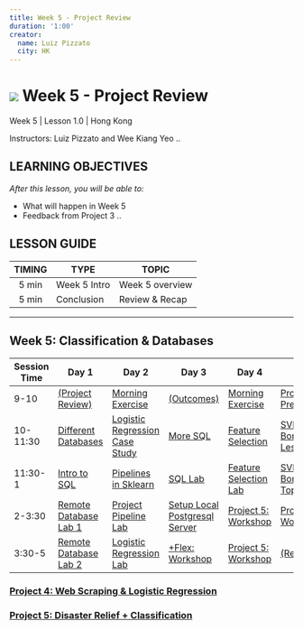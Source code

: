 ```yaml
---
title: Week 5 - Project Review
duration: '1:00'
creator:
  name: Luiz Pizzato
  city: HK
---
```


# ![](https://ga-dash.s3.amazonaws.com/production/assets/logo-9f88ae6c9c3871690e33280fcf557f33.png) Week 5 - Project Review

Week 5 | Lesson 1.0 | Hong Kong

Instructors: Luiz Pizzato and Wee Kiang Yeo ..

## LEARNING OBJECTIVES

_After this lesson, you will be able to:_

- What will happen in Week 5
- Feedback from Project 3 ..

## LESSON GUIDE

TIMING | TYPE             | TOPIC
:----: | ---------------- | ----------------------
5 min  | Week 5 Intro     | Week 5 overview
5 min  | Conclusion       | Review & Recap

--------------------------------------------------------------------------------

## Week 5: Classification & Databases

Session Time | Day 1                          | Day 2                                   | Day 3                                  | Day 4                          | Day 5
------------ | ------------------------------ | --------------------------------------- | -------------------------------------- | ------------------------------ | --------------------------------------
9-10         | [(Project Review)][5-1.0]      | [Morning Exercise][5-1.0]               | [(Outcomes)][5-3.0]                    | [Morning Exercise][5-1.0]      | [Project 4: Presentations][5-5.4]
10-11:30     | [Different Databases][5-1.1]   | [Logistic Regression Case Study][5-2.1] | [More SQL][5-3.1]                      | [Feature Selection][5-4.1]     | [SVM: Bonus/Optional Lesson][5-5.1]
11:30-1      | [Intro to SQL][5-1.2]          | [Pipelines in Sklearn][5-2.2]           | [SQL Lab][5-3.2]                       | [Feature Selection Lab][5-4.2] | [SVM: Bonus/Optional Topic Lab][5-5.2]
2-3:30       | [Remote Database Lab 1][5-1.3] | [Project Pipeline Lab][5-2.3]           | [Setup Local Postgresql Server][5-3.3] | [Project 5: Workshop][5-4.3]   | [Project 5: Workshop][5-4.3]
3:30-5       | [Remote Database Lab 2][5-1.4] | [Logistic Regression Lab][5-2.4]        | [+Flex: Workshop][5-3.4]               | [Project 5: Workshop][5-4.3]   | [(Reflection)][5-5.0]

### [Project 4: Web Scraping & Logistic Regression][4-3.3]

### [Project 5: Disaster Relief + Classification][5-4.3]

[5-1.0]: 1.0-intro
[5-1.1]: 1.1-lesson
[5-1.2]: 1.2-lesson
[5-1.3]: 1.3-lab
[5-1.4]: 1.4-lab
[5-2.0]: 2.0-exercise
[5-2.1]: 2.1-lesson
[5-2.2]: 2.2-lesson
[5-2.3]: 2.3-lab
[5-2.4]: 2.4-lab
[5-3.0]: 3.0-exercise
[5-3.1]: 3.1-lesson
[5-3.2]: 3.2-lab
[5-3.3]: 3.3-lab
[5-3.4]: 3.4-flex
[5-4.0]: 4.0-lab
[5-4.1]: 4.1-lesson
[5-4.2]: 4.2-lab
[5-4.3]: ../../projects/project-05
[5-4.4]: ../../projects/project-05
[5-5.0]: 5.4-project-show-and-tell
[5-5.1]: 5.1-lesson
[5-5.2]: 5.2-lab
[5-5.3]: ../../projects/project-05
[5-5.4]: 5.0-reflection
[4-3.3]: ../../projects/project-04

